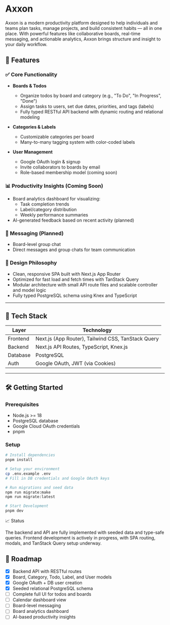 # Axxon

Axxon is a modern productivity platform designed to help individuals and teams plan tasks, manage projects, and build consistent habits — all in one place. With powerful features like collaborative boards, real-time messaging, and actionable analytics, Axxon brings structure and insight to your daily workflow.

## 🚀 Features

### ✅ Core Functionality
- **Boards & Todos**
  - Organize todos by board and category (e.g., "To Do", "In Progress", "Done")
  - Assign tasks to users, set due dates, priorities, and tags (labels)
  - Fully typed RESTful API backend with dynamic routing and relational modeling

- **Categories & Labels**
  - Customizable categories per board
  - Many-to-many tagging system with color-coded labels

- **User Management**
  - Google OAuth login & signup
  - Invite collaborators to boards by email
  - Role-based membership model (coming soon)

### 📊 Productivity Insights (Coming Soon)
- Board analytics dashboard for visualizing:
  - Task completion trends
  - Label/category distribution
  - Weekly performance summaries
- AI-generated feedback based on recent activity (planned)

### 💬 Messaging (Planned)
- Board-level group chat
- Direct messages and group chats for team communication

### 🧠 Design Philosophy
- Clean, responsive SPA built with Next.js App Router
- Optimized for fast load and fetch times with TanStack Query
- Modular architecture with small API route files and scalable controller and model logic
- Fully typed PostgreSQL schema using Knex and TypeScript

---

## 🧱 Tech Stack

| Layer        | Technology                      |
|-------------|----------------------------------|
| Frontend     | Next.js (App Router), Tailwind CSS, TanStack Query |
| Backend      | Next.js API Routes, TypeScript, Knex.js |
| Database     | PostgreSQL                      |
| Auth         | Google OAuth, JWT (via Cookies) |

---

## 🛠️ Getting Started

### Prerequisites
- Node.js >= 18
- PostgreSQL database
- Google Cloud OAuth credentials
- pnpm

### Setup

```bash
# Install dependencies
pnpm install

# Setup your environment
cp .env.example .env
# Fill in DB credentials and Google OAuth keys

# Run migrations and seed data
npm run migrate:make
npm run migrate:latest

# Start Development 
pnpm dev
```

📈 Status

The backend and API are fully implemented with seeded data and type-safe queries.
Frontend development is actively in progress, with SPA routing, modals, and TanStack Query setup underway.

## 📅 Roadmap

- [x] Backend API with RESTful routes
- [x] Board, Category, Todo, Label, and User models
- [x] Google OAuth + DB user creation
- [x] Seeded relational PostgreSQL schema
- [ ] Complete full UI for todos and boards
- [ ] Calendar dashboard view
- [ ] Board-level messaging
- [ ] Board analytics dashboard
- [ ] AI-based productivity insights
